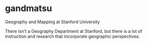# gandmatsu
Geography and Mapping at Stanford University

There isn't a Geography Department at Stanford, but there is a lot of instruction and research that incorporate geographic perspectivea.
